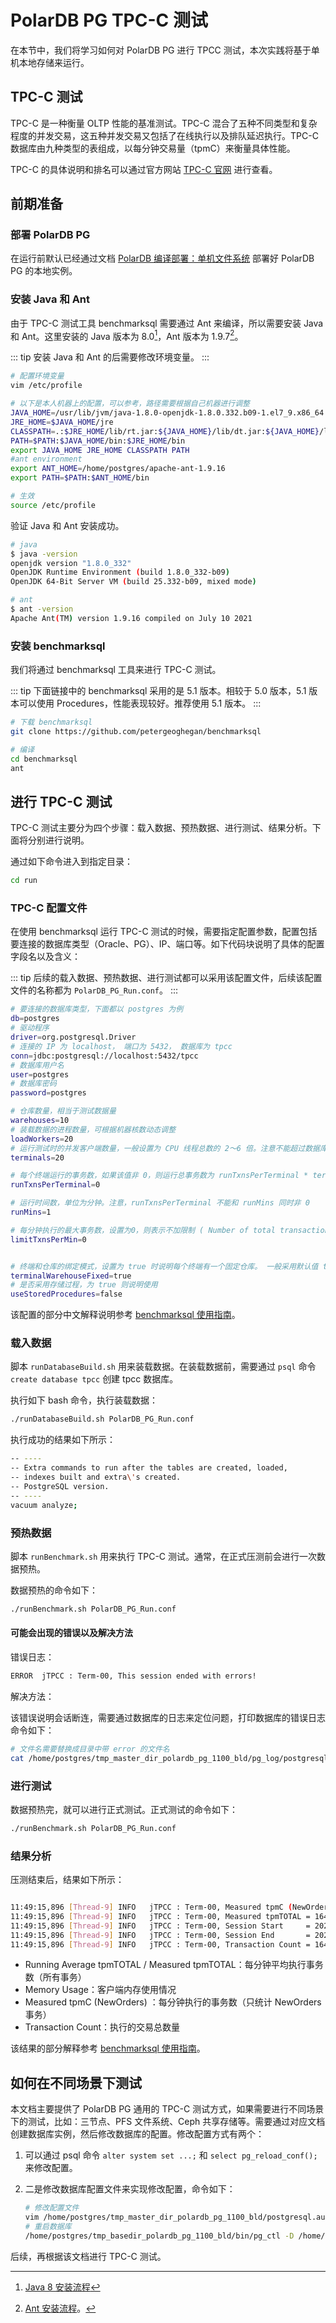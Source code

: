 # PolarDB PG TPC-C 测试

在本节中，我们将学习如何对 PolarDB PG 进行 TPCC 测试，本次实践将基于单机本地存储来运行。

## TPC-C 测试

TPC-C 是一种衡量 OLTP 性能的基准测试。TPC-C 混合了五种不同类型和复杂程度的并发交易，这五种并发交易又包括了在线执行以及排队延迟执行。TPC-C 数据库由九种类型的表组成，以每分钟交易量（tpmC）来衡量具体性能。

TPC-C 的具体说明和排名可以通过官方网站 [TPC-C 官网](https://www.tpc.org/tpcc/) 进行查看。

## 前期准备

### 部署 PolarDB PG

在运行前默认已经通过文档 [PolarDB 编译部署：单机文件系统](../deploying/db-localfs.md) 部署好 PolarDB PG 的本地实例。

### 安装 Java 和 Ant

由于 TPC-C 测试工具 benchmarksql 需要通过 Ant 来编译，所以需要安装 Java 和 Ant。这里安装的 Java 版本为 8.0[^java-install]，Ant 版本为 1.9.7[^ant-install]。

::: tip
安装 Java 和 Ant 的后需要修改环境变量。
:::

```bash
# 配置环境变量
vim /etc/profile

# 以下是本人机器上的配置，可以参考，路径需要根据自己机器进行调整
JAVA_HOME=/usr/lib/jvm/java-1.8.0-openjdk-1.8.0.332.b09-1.el7_9.x86_64
JRE_HOME=$JAVA_HOME/jre
CLASSPATH=.:$JRE_HOME/lib/rt.jar:${JAVA_HOME}/lib/dt.jar:${JAVA_HOME}/lib/tools.jar
PATH=$PATH:$JAVA_HOME/bin:$JRE_HOME/bin
export JAVA_HOME JRE_HOME CLASSPATH PATH
#ant environment
export ANT_HOME=/home/postgres/apache-ant-1.9.16
export PATH=$PATH:$ANT_HOME/bin

# 生效
source /etc/profile
```

验证 Java 和 Ant 安装成功。

```bash
# java
$ java -version
openjdk version "1.8.0_332"
OpenJDK Runtime Environment (build 1.8.0_332-b09)
OpenJDK 64-Bit Server VM (build 25.332-b09, mixed mode)

# ant
$ ant -version
Apache Ant(TM) version 1.9.16 compiled on July 10 2021
```

### 安装 benchmarksql

我们将通过 benchmarksql 工具来进行 TPC-C 测试。

::: tip
下面链接中的 benchmarksql 采用的是 5.1 版本。相较于 5.0 版本，5.1 版本可以使用 Procedures，性能表现较好。推荐使用 5.1 版本。
:::

```bash
# 下载 benchmarksql
git clone https://github.com/petergeoghegan/benchmarksql

# 编译
cd benchmarksql
ant
```

## 进行 TPC-C 测试

TPC-C 测试主要分为四个步骤：载入数据、预热数据、进行测试、结果分析。下面将分别进行说明。

通过如下命令进入到指定目录：

```bash
cd run
```

### TPC-C 配置文件

在使用 benchmarksql 运行 TPC-C 测试的时候，需要指定配置参数，配置包括要连接的数据库类型（Oracle、PG）、IP、端口等。如下代码块说明了具体的配置字段名以及含义：

::: tip
后续的载入数据、预热数据、进行测试都可以采用该配置文件，后续该配置文件的名称都为 `PolarDB_PG_Run.conf`。
:::

```bash
# 要连接的数据库类型，下面都以 postgres 为例
db=postgres
# 驱动程序
driver=org.postgresql.Driver
# 连接的 IP 为 localhost， 端口为 5432， 数据库为 tpcc
conn=jdbc:postgresql://localhost:5432/tpcc
# 数据库用户名
user=postgres
# 数据库密码
password=postgres

# 仓库数量，相当于测试数据量
warehouses=10
# 装载数据的进程数量，可根据机器核数动态调整
loadWorkers=20
# 运行测试时的并发客户端数量，一般设置为 CPU 线程总数的 2～6 倍。注意不能超过数据库的最大连接数。 最大连接数可以通过 show max_connections; 查看
terminals=20

# 每个终端运行的事务数，如果该值非 0，则运行总事务数为 runTxnsPerTerminal * terminals。注意，runTxnsPerTerminal 不能和 runMins 同时非 0
runTxnsPerTerminal=0

# 运行时间数，单位为分钟。注意，runTxnsPerTerminal 不能和 runMins 同时非 0
runMins=1

# 每分钟执行的最大事务数，设置为0，则表示不加限制 ( Number of total transactions per minute )
limitTxnsPerMin=0


# 终端和仓库的绑定模式，设置为 true 时说明每个终端有一个固定仓库。 一般采用默认值 true
terminalWarehouseFixed=true
# 是否采用存储过程，为 true 则说明使用
useStoredProcedures=false
```

该配置的部分中文解释说明参考 [benchmarksql 使用指南](https://cloud.tencent.com/developer/article/1893777)。

### 载入数据

脚本 `runDatabaseBuild.sh` 用来装载数据。在装载数据前，需要通过 `psql` 命令 `create database tpcc` 创建 tpcc 数据库。

执行如下 bash 命令，执行装载数据：

```bash
./runDatabaseBuild.sh PolarDB_PG_Run.conf
```

执行成功的结果如下所示：

```bash
-- ----
-- Extra commands to run after the tables are created, loaded,
-- indexes built and extra\'s created.
-- PostgreSQL version.
-- ----
vacuum analyze;
```

### 预热数据

脚本 `runBenchmark.sh` 用来执行 TPC-C 测试。通常，在正式压测前会进行一次数据预热。

数据预热的命令如下：

```bash
./runBenchmark.sh PolarDB_PG_Run.conf
```

#### 可能会出现的错误以及解决方法

错误日志：

```bash
ERROR  jTPCC : Term-00, This session ended with errors!
```

解决方法：

该错误说明会话断连，需要通过数据库的日志来定位问题，打印数据库的错误日志命令如下：

```bash
# 文件名需要替换成目录中带 error 的文件名
cat /home/postgres/tmp_master_dir_polardb_pg_1100_bld/pg_log/postgresql-2022-06-29_101344_error.log
```

### 进行测试

数据预热完，就可以进行正式测试。正式测试的命令如下：

```bash
./runBenchmark.sh PolarDB_PG_Run.conf
```

### 结果分析

压测结束后，结果如下所示：

```bash

11:49:15,896 [Thread-9] INFO   jTPCC : Term-00, Measured tpmC (NewOrders) = 71449.03
11:49:15,896 [Thread-9] INFO   jTPCC : Term-00, Measured tpmTOTAL = 164116.88
11:49:15,896 [Thread-9] INFO   jTPCC : Term-00, Session Start     = 2022-06-29 11:48:15
11:49:15,896 [Thread-9] INFO   jTPCC : Term-00, Session End       = 2022-06-29 11:49:15
11:49:15,896 [Thread-9] INFO   jTPCC : Term-00, Transaction Count = 164187
```

- Running Average tpmTOTAL / Measured tpmTOTAL：每分钟平均执行事务数（所有事务）
- Memory Usage：客户端内存使用情况
- Measured tpmC (NewOrders) ：每分钟执行的事务数（只统计 NewOrders 事务）
- Transaction Count：执行的交易总数量

该结果的部分解释参考 [benchmarksql 使用指南](https://cloud.tencent.com/developer/article/1893777)。

## 如何在不同场景下测试

本文档主要提供了 PolarDB PG 通用的 TPC-C 测试方式，如果需要进行不同场景下的测试，比如：三节点、PFS 文件系统、Ceph 共享存储等。需要通过对应文档创建数据库实例，然后修改数据库的配置。修改配置方式有两个：

1. 可以通过 psql 命令 `alter system set ...;` 和 `select pg_reload_conf();` 来修改配置。
2. 二是修改数据库配置文件来实现修改配置，命令如下：

   ```bash
   # 修改配置文件
   vim /home/postgres/tmp_master_dir_polardb_pg_1100_bld/postgresql.auto.conf
   # 重启数据库
   /home/postgres/tmp_basedir_polardb_pg_1100_bld/bin/pg_ctl -D /home/postgres/tmp_master_dir_polardb_pg_1100_bld restart
   ```

后续，再根据该文档进行 TPC-C 测试。

[^java-install]: [Java 8 安装流程](https://blog.csdn.net/Sanayeah/article/details/118721863)
[^ant-install]: [Ant 安装流程](https://blog.csdn.net/downing114/article/details/51470743)。
